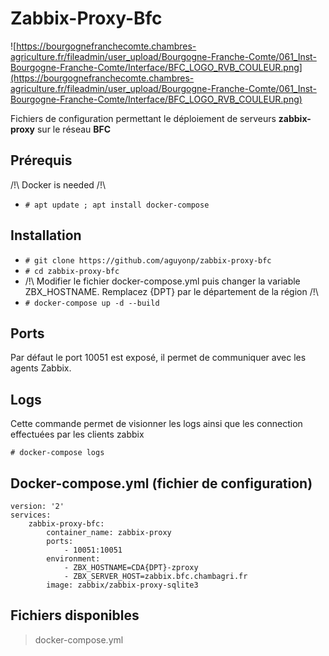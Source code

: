 # Zabbix-Proxy-Bfc
![https://bourgognefranchecomte.chambres-agriculture.fr/fileadmin/user_upload/Bourgogne-Franche-Comte/061_Inst-Bourgogne-Franche-Comte/Interface/BFC_LOGO_RVB_COULEUR.png](https://bourgognefranchecomte.chambres-agriculture.fr/fileadmin/user_upload/Bourgogne-Franche-Comte/061_Inst-Bourgogne-Franche-Comte/Interface/BFC_LOGO_RVB_COULEUR.png)

Fichiers de configuration permettant le déploiement de serveurs 
**zabbix-proxy** sur le réseau **BFC**
## Prérequis
/!\ Docker is needed /!\
 - `# apt update ; apt install docker-compose`
## Installation
 - `# git clone https://github.com/aguyonp/zabbix-proxy-bfc`
 - `# cd zabbix-proxy-bfc`
 - /!\ Modifier le fichier docker-compose.yml puis changer la variable 
ZBX_HOSTNAME. Remplacez {DPT} par le département de la région /!\
 - `# docker-compose up -d --build`
## Ports
Par défaut le port 10051 est exposé, il permet de communiquer avec les 
agents Zabbix.
## Logs
Cette commande permet de visionner les logs ainsi que les connection 
effectuées par les clients zabbix 

`# docker-compose logs`

## Docker-compose.yml (fichier de configuration)
    version: '2'
    services:
        zabbix-proxy-bfc:
            container_name: zabbix-proxy
            ports:
                - 10051:10051
            environment:
                - ZBX_HOSTNAME=CDA{DPT}-zproxy
                - ZBX_SERVER_HOST=zabbix.bfc.chambagri.fr
            image: zabbix/zabbix-proxy-sqlite3
## Fichiers disponibles
> docker-compose.yml
